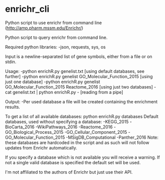 # enrichr_cli
Python script to use enrichr from command line (http://amp.pharm.mssm.edu/Enrichr/)

Python script to query enrichr from command line.

Required python libraries:
  -json, requests, sys, os

Input is a newline-separated list of gene symbols, either from a file or on stdin.

Usage:
  -python enrichR.py genelist.txt                                        [using default databases, see further]
  -python enrichR.py genelist GO_Molecular_Function_2015                 [using just one database]
  -python enrichR.py genelist GO_Molecular_Function_2015 Reactome_2016   [using just two databases]
  -cat genelist.txt | python enrichR.py -                                [reading from a pipe]

Output:
  -Per used database a file will be created containing the enrichment results.

To get a list of all available databases:
  python enrichR.py databases
Default databases, used without specifying a database:
  -KEGG_2015
  -BioCarta_2016
  -WikiPathways_2016
  -Reactome_2016
  -GO_Biological_Process_2015
  -GO_Cellular_Component_2015
  -GO_Molecular_Function_2015
  -MSigDB_Computational
  -Panther_2016
Note: these databases are hardcoded in the script and as such will not follow updates from Enrichr automatically.
  
If you specify a database which is not available you will receive a warning. 
If not a single valid database is specified the default set will be used.



I'm not affiliated to the authors of Enrichr but just use their API.
